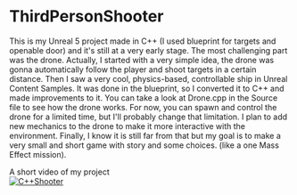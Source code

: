 # ThirdPersonShooter
This is my Unreal 5 project made in C++ (I used blueprint for targets and openable door) and it's still at a very early stage. The most challenging part was the drone. Actually, I started with a very simple idea, the drone was gonna automatically follow the player and shoot targets in a certain distance. Then I saw a very cool, physics-based, controllable ship in Unreal Content Samples. It was done in the blueprint, so I converted it to C++ and made improvements to it. You can take a look at Drone.cpp in the Source file to see how the drone works. For now, you can spawn and control the drone for a limited time, but I'll probably change that limitation. I plan to add new mechanics to the drone to make it more interactive with the environment. Finally, I know it is still far from that but my goal is to make a very small and short game with story and some choices. (like a one Mass Effect mission).  </br>
















A short video of my project </br>
[![C++Shooter](https://i.ytimg.com/vi/3Jk3Xcf-ZvY/hqdefault.jpg)](https://www.youtube.com/embed/3Jk3Xcf-ZvY)


